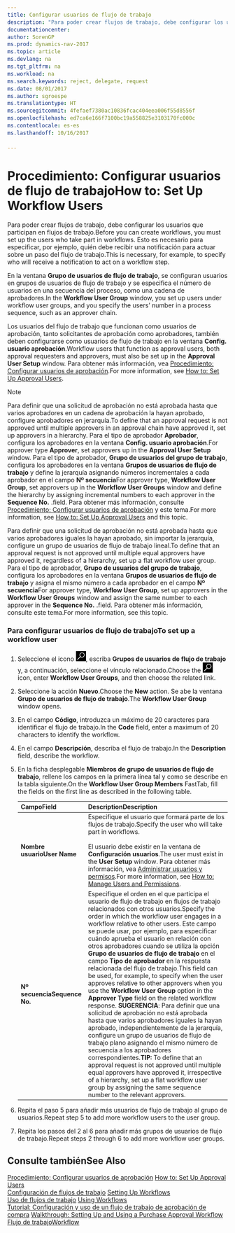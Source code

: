 ```yaml
---
title: Configurar usuarios de flujo de trabajo
description: "Para poder crear flujos de trabajo, debe configurar los usuarios que participan en flujos de trabajo. Esto es necesario para especificar, por ejemplo, quién debe recibir una notificación para actuar sobre un paso del flujo de trabajo."
documentationcenter: 
author: SorenGP
ms.prod: dynamics-nav-2017
ms.topic: article
ms.devlang: na
ms.tgt_pltfrm: na
ms.workload: na
ms.search.keywords: reject, delegate, request
ms.date: 08/01/2017
ms.author: sgroespe
ms.translationtype: HT
ms.sourcegitcommit: 4fefaef7380ac10836fcac404eea006f55d8556f
ms.openlocfilehash: ed7ca6e166f7100bc19a558825e3103170fc000c
ms.contentlocale: es-es
ms.lasthandoff: 10/16/2017

---
```

# <a name="how-to-set-up-workflow-users"></a><span data-ttu-id="651b4-104">Procedimiento: Configurar usuarios de flujo de trabajo</span><span class="sxs-lookup"><span data-stu-id="651b4-104">How to: Set Up Workflow Users</span></span>
<span data-ttu-id="651b4-105">Para poder crear flujos de trabajo, debe configurar los usuarios que participan en flujos de trabajo.</span><span class="sxs-lookup"><span data-stu-id="651b4-105">Before you can create workflows, you must set up the users who take part in workflows.</span></span> <span data-ttu-id="651b4-106">Esto es necesario para especificar, por ejemplo, quién debe recibir una notificación para actuar sobre un paso del flujo de trabajo.</span><span class="sxs-lookup"><span data-stu-id="651b4-106">This is necessary, for example, to specify who will receive a notification to act on a workflow step.</span></span>  

<span data-ttu-id="651b4-107">En la ventana **Grupo de usuarios de flujo de trabajo**, se configuran usuarios en grupos de usuarios de flujo de trabajo y se especifica el número de usuarios en una secuencia del proceso, como una cadena de aprobadores.</span><span class="sxs-lookup"><span data-stu-id="651b4-107">In the **Workflow User Group** window, you set up users under workflow user groups, and you specify the users’ number in a process sequence, such as an approver chain.</span></span>  

<span data-ttu-id="651b4-108">Los usuarios del flujo de trabajo que funcionan como usuarios de aprobación, tanto solicitantes de aprobación como aprobadores, también deben configurarse como usuarios de flujo de trabajo en la ventana **Config. usuario aprobación**.</span><span class="sxs-lookup"><span data-stu-id="651b4-108">Workflow users that function as approval users, both approval requesters and approvers, must also be set up in the **Approval User Setup** window.</span></span> <span data-ttu-id="651b4-109">Para obtener más información, vea [Procedimiento: Configurar usuarios de aprobación](across-how-to-set-up-approval-users.md).</span><span class="sxs-lookup"><span data-stu-id="651b4-109">For more information, see [How to: Set Up Approval Users](across-how-to-set-up-approval-users.md).</span></span>  

> [!NOTE]  
>  <span data-ttu-id="651b4-110">Para definir que una solicitud de aprobación no está aprobada hasta que varios aprobadores en un cadena de aprobación la hayan aprobado, configure aprobadores en jerarquía.</span><span class="sxs-lookup"><span data-stu-id="651b4-110">To define that an approval request is not approved until multiple approvers in an approval chain have approved it, set up approvers in a hierarchy.</span></span> <span data-ttu-id="651b4-111">Para el tipo de aprobador **Aprobador**, configura los aprobadores en la ventana **Config. usuario aprobación**.</span><span class="sxs-lookup"><span data-stu-id="651b4-111">For approver type **Approver**, set approvers up in the **Approval User Setup** window.</span></span> <span data-ttu-id="651b4-112">Para el tipo de aprobador, **Grupo de usuarios del grupo de trabajo**, configura los aprobadores en la ventana **Grupos de usuarios de flujo de trabajo** y define la jerarquía asignando números incrementales a cada aprobador en el campo **Nº secuencia**</span><span class="sxs-lookup"><span data-stu-id="651b4-112">For approver type, **Workflow User Group**, set approvers up in the **Workflow User Groups** window and define the hierarchy by assigning incremental numbers to each approver in the **Sequence No.**</span></span> <span data-ttu-id="651b4-113">.</span><span class="sxs-lookup"><span data-stu-id="651b4-113">field.</span></span> <span data-ttu-id="651b4-114">Para obtener más información, consulte [Procedimiento: Configurar usuarios de aprobación](across-how-to-set-up-approval-users.md) y este tema.</span><span class="sxs-lookup"><span data-stu-id="651b4-114">For more information, see [How to: Set Up Approval Users](across-how-to-set-up-approval-users.md) and this topic.</span></span>  
>   
>  <span data-ttu-id="651b4-115">Para definir que una solicitud de aprobación no está aprobada hasta que varios aprobadores iguales la hayan aprobado, sin importar la jerarquía, configure un grupo de usuarios de flujo de trabajo lineal.</span><span class="sxs-lookup"><span data-stu-id="651b4-115">To define that an approval request is not approved until multiple equal approvers have approved it, regardless of a hierarchy, set up a flat workflow user group.</span></span> <span data-ttu-id="651b4-116">Para el tipo de aprobador, **Grupo de usuarios del grupo de trabajo**, configura los aprobadores en la ventana **Grupos de usuarios de flujo de trabajo** y asigna el mismo número a cada aprobador en el campo **Nº secuencia**</span><span class="sxs-lookup"><span data-stu-id="651b4-116">For approver type, **Workflow User Group**, set up approvers in the **Workflow User Groups** window and assign the same number to each approver in the **Sequence No.**</span></span> <span data-ttu-id="651b4-117">.</span><span class="sxs-lookup"><span data-stu-id="651b4-117">field.</span></span> <span data-ttu-id="651b4-118">Para obtener más información, consulte este tema.</span><span class="sxs-lookup"><span data-stu-id="651b4-118">For more information, see this topic.</span></span>  

### <a name="to-set-up-a-workflow-user"></a><span data-ttu-id="651b4-119">Para configurar usuarios de flujo de trabajo</span><span class="sxs-lookup"><span data-stu-id="651b4-119">To set up a workflow user</span></span>  

1. <span data-ttu-id="651b4-120">Seleccione el icono ![Buscar página o informe](media/ui-search/search_small.png "icono Buscar página o informe"), escriba **Grupos de usuarios de flujo de trabajo** y, a continuación, seleccione el vínculo relacionado.</span><span class="sxs-lookup"><span data-stu-id="651b4-120">Choose the ![Search for Page or Report](media/ui-search/search_small.png "Search for Page or Report icon") icon, enter **Workflow User Groups**, and then choose the related link.</span></span>  
2. <span data-ttu-id="651b4-121">Seleccione la acción **Nuevo**.</span><span class="sxs-lookup"><span data-stu-id="651b4-121">Choose the **New** action.</span></span> <span data-ttu-id="651b4-122">Se abe la ventana **Grupo de usuarios de flujo de trabajo**.</span><span class="sxs-lookup"><span data-stu-id="651b4-122">The **Workflow User Group** window opens.</span></span>  
3. <span data-ttu-id="651b4-123">En el campo **Código**, introduzca un máximo de 20 caracteres para identificar el flujo de trabajo.</span><span class="sxs-lookup"><span data-stu-id="651b4-123">In the **Code** field, enter a maximum of 20 characters to identify the workflow.</span></span>  
4. <span data-ttu-id="651b4-124">En el campo **Descripción**, describa el flujo de trabajo.</span><span class="sxs-lookup"><span data-stu-id="651b4-124">In the **Description** field, describe the workflow.</span></span>  
5. <span data-ttu-id="651b4-125">En la ficha desplegable **Miembros de grupo de usuarios de flujo de trabajo**, rellene los campos en la primera línea tal y como se describe en la tabla siguiente.</span><span class="sxs-lookup"><span data-stu-id="651b4-125">On the **Workflow User Group Members** FastTab, fill the fields on the first line as described in the following table.</span></span>  

    |<span data-ttu-id="651b4-126">Campo</span><span class="sxs-lookup"><span data-stu-id="651b4-126">Field</span></span>|<span data-ttu-id="651b4-127">Description</span><span class="sxs-lookup"><span data-stu-id="651b4-127">Description</span></span>|  
    |---------------------------------|---------------------------------------|  
    |<span data-ttu-id="651b4-128">**Nombre usuario**</span><span class="sxs-lookup"><span data-stu-id="651b4-128">**User Name**</span></span>|<span data-ttu-id="651b4-129">Especifique el usuario que formará parte de los flujos de trabajo.</span><span class="sxs-lookup"><span data-stu-id="651b4-129">Specify the user who will take part in workflows.</span></span><br /><br /> <span data-ttu-id="651b4-130">El usuario debe existir en la ventana de **Configuración usuarios**.</span><span class="sxs-lookup"><span data-stu-id="651b4-130">The user must exist in the **User Setup** window.</span></span> <span data-ttu-id="651b4-131">Para obtener más información, vea [Administrar usuarios y permisos](ui-how-users-permissions.md).</span><span class="sxs-lookup"><span data-stu-id="651b4-131">For more information, see [How to: Manage Users and Permissions](ui-how-users-permissions.md).</span></span>|  
    |<span data-ttu-id="651b4-132">**Nº secuencia**</span><span class="sxs-lookup"><span data-stu-id="651b4-132">**Sequence No.**</span></span>|<span data-ttu-id="651b4-133">Especifique el orden en el que participa el usuario de flujo de trabajo en flujos de trabajo relacionados con otros usuarios.</span><span class="sxs-lookup"><span data-stu-id="651b4-133">Specify the order in which the workflow user engages in a workflow relative to other users.</span></span> <span data-ttu-id="651b4-134">Este campo se puede usar, por ejemplo, para especificar cuándo aprueba el usuario en relación con otros aprobadores cuando se utiliza la opción **Grupo de usuarios de flujo de trabajo** en el campo **Tipo de aprobador** en la respuesta relacionada del flujo de trabajo.</span><span class="sxs-lookup"><span data-stu-id="651b4-134">This field can be used, for example, to specify when the user approves relative to other approvers when you use the **Workflow User Group** option in the **Approver Type** field on the related workflow response.</span></span> <span data-ttu-id="651b4-135">**SUGERENCIA**: Para definir que una solicitud de aprobación no está aprobada hasta que varios aprobadores iguales la hayan aprobado, independientemente de la jerarquía, configure un grupo de usuarios de flujo de trabajo plano asignando el mismo número de secuencia a los aprobadores correspondientes.</span><span class="sxs-lookup"><span data-stu-id="651b4-135">**TIP:**  To define that an approval request is not approved until multiple equal approvers have approved it, irrespective of a hierarchy, set up a flat workflow user group by assigning the same sequence number to the relevant approvers.</span></span>|  
6. <span data-ttu-id="651b4-136">Repita el paso 5 para añadir más usuarios de flujo de trabajo al grupo de usuarios.</span><span class="sxs-lookup"><span data-stu-id="651b4-136">Repeat step 5 to add more workflow users to the user group.</span></span>  
7. <span data-ttu-id="651b4-137">Repita los pasos del 2 al 6 para añadir más grupos de usuarios de flujo de trabajo.</span><span class="sxs-lookup"><span data-stu-id="651b4-137">Repeat steps 2 through 6 to add more workflow user groups.</span></span>  

## <a name="see-also"></a><span data-ttu-id="651b4-138">Consulte también</span><span class="sxs-lookup"><span data-stu-id="651b4-138">See Also</span></span>  
<span data-ttu-id="651b4-139">[Procedimiento: Configurar usuarios de aprobación](across-how-to-set-up-approval-users.md) </span><span class="sxs-lookup"><span data-stu-id="651b4-139">[How to: Set Up Approval Users](across-how-to-set-up-approval-users.md) </span></span>  
<span data-ttu-id="651b4-140">[Configuración de flujos de trabajo](across-set-up-workflows.md) </span><span class="sxs-lookup"><span data-stu-id="651b4-140">[Setting Up Workflows](across-set-up-workflows.md) </span></span>  
<span data-ttu-id="651b4-141">[Uso de flujos de trabajo](across-use-workflows.md) </span><span class="sxs-lookup"><span data-stu-id="651b4-141">[Using Workflows](across-use-workflows.md) </span></span>  
<span data-ttu-id="651b4-142">[Tutorial: Configuración y uso de un flujo de trabajo de aprobación de compra](walkthrough-setting-up-and-using-a-purchase-approval-workflow.md) </span><span class="sxs-lookup"><span data-stu-id="651b4-142">[Walkthrough: Setting Up and Using a Purchase Approval Workflow](walkthrough-setting-up-and-using-a-purchase-approval-workflow.md) </span></span>  
[<span data-ttu-id="651b4-143">Flujo de trabajo</span><span class="sxs-lookup"><span data-stu-id="651b4-143">Workflow</span></span>](across-workflow.md)   

